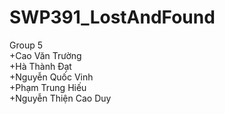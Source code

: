 # SWP391_LostAndFound
Group 5  
+Cao Văn Trường  
+Hà Thành Đạt  
+Nguyễn Quốc Vinh  
+Phạm Trung Hiếu  
+Nguyễn Thiện Cao Duy  
